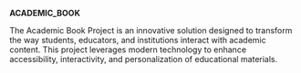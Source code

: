 **ACADEMIC_BOOK**

The Academic Book Project is an innovative solution designed to transform the way students, educators, and institutions interact with academic content. This project leverages modern technology to enhance accessibility, interactivity, and personalization of educational materials.
